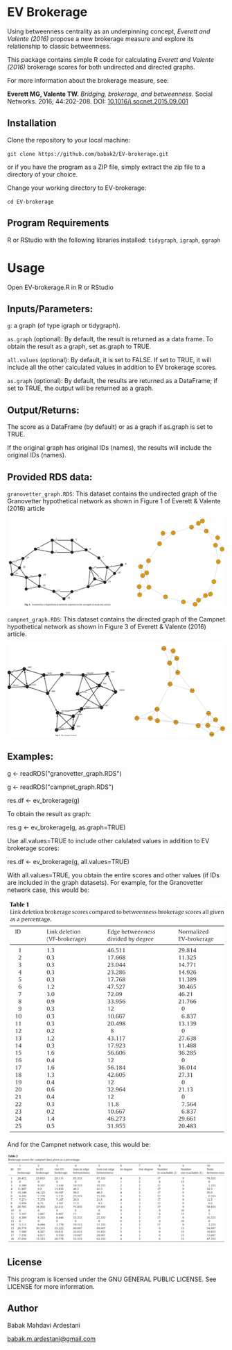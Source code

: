 # EV Brokerage 

Using betweenness centrality as an underpinning concept, *Everett and Valente (2016)* propose a new brokerage measure and explore its relationship to classic betweenness.

This package contains simple R code for calculating *Everett and Valente (2016)* brokerage scores for both undirected and directed graphs.

For more information about the brokerage measure, see: 

**Everett MG, Valente TW.** *Bridging, brokerage, and betweenness.* Social Networks. 2016; 44:202-208. DOI: [10.1016/j.socnet.2015.09.001](https://doi.org/10.1016/j.socnet.2015.09.001)


## Installation

Clone the repository to your local machine:

`git clone https://github.com/babak2/EV-brokerage.git`

or if you have the program as a ZIP file, simply extract the zip file to a directory of your choice.

Change your working directory to EV-brokerage:

`cd EV-brokerage`

## Program Requirements

R or RStudio with the following libraries installed: 
`tidygraph`, `igraph`, `ggraph`


# Usage

Open EV-brokerage.R in R or RStudio


## Inputs/Parameters: 

`g`: a graph (of type igraph or tidygraph).

`as.graph` (optional): By default, the result is returned as a data frame. To obtain the result as a graph, set as.graph to TRUE.

`all.values` (optional): By default, it is set to FALSE. If set to TRUE, it will include all the other calculated values in addition to EV brokerage scores.

`as.graph` (optional): By default, the results are returned as a DataFrame; if set to TRUE, the output will be returned as a graph.

## Output/Returns: 

The score as a DataFrame (by default) or as a graph if as.graph is set to TRUE.

If the original graph has original IDs (names), the results will include the original IDs (names).

## Provided RDS data: 

`granovetter_graph.RDS`: This dataset contains the undirected graph of the Granovetter hypothetical network as shown in Figure 1 of Everett & Valente (2016) article

![Granovetter network](./images/granovetter.png)

`campnet_graph.RDS`: This dataset contains the directed graph of the Campnet hypothetical network as shown in Figure 3 of Everett & Valente (2016) article.

![Campnet network](./images/campnet.png)

## Examples:

g <- readRDS("granovetter_graph.RDS") 

g <- readRDS("campnet_graph.RDS")     

res.df <- ev_brokerage(g)


To obtain the result as graph: 

res.g  <- ev_brokerage(g, as.graph=TRUE)


Use all.values=TRUE to include other calulated values in addition to EV brokerage scores:

res.df  <- ev_brokerage(g, all.values=TRUE) 



With all.values=TRUE, you obtain the entire scores and other values (if IDs are included in the graph datasets). For example, for the Granovetter network case, this would be:

![Granovetter scores](./images/table1.png)


And for the Campnet network case, this would be:

![Campnet scores](./images/table2.png)


## License

This program is licensed under the GNU GENERAL PUBLIC LICENSE. See LICENSE for more information.


## Author 

Babak Mahdavi Ardestani

babak.m.ardestani@gmail.com
